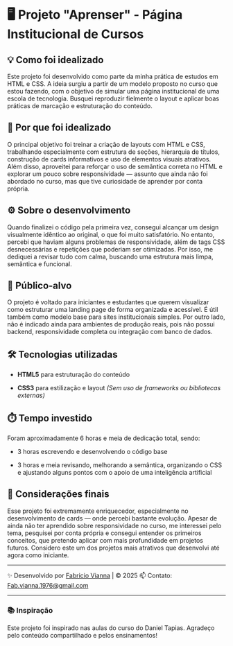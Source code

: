 # 🖥 Projeto "Aprenser" - Página Institucional de Cursos

## 💡 Como foi idealizado

Este projeto foi desenvolvido como parte da minha prática de estudos em HTML e CSS. A ideia surgiu a partir de um modelo proposto no curso que estou fazendo, com o objetivo de simular uma página institucional de uma escola de tecnologia. Busquei reproduzir fielmente o layout e aplicar boas práticas de marcação e estruturação do conteúdo.

## 🎯 Por que foi idealizado

O principal objetivo foi treinar a criação de layouts com HTML e CSS, trabalhando especialmente com estrutura de seções, hierarquia de títulos, construção de cards informativos e uso de elementos visuais atrativos. Além disso, aproveitei para reforçar o uso de semântica correta no HTML e explorar um pouco sobre responsividade — assunto que ainda não foi abordado no curso, mas que tive curiosidade de aprender por conta própria.

## ⚙️ Sobre o desenvolvimento

Quando finalizei o código pela primeira vez, consegui alcançar um design visualmente idêntico ao original, o que foi muito satisfatório. No entanto, percebi que haviam alguns problemas de responsividade, além de tags CSS desnecessárias e repetições que poderiam ser otimizadas. Por isso, me dediquei a revisar tudo com calma, buscando uma estrutura mais limpa, semântica e funcional.

## 👤 Público-alvo

O projeto é voltado para iniciantes e estudantes que querem visualizar como estruturar uma landing page de forma organizada e acessível. É útil também como modelo base para sites institucionais simples. Por outro lado, não é indicado ainda para ambientes de produção reais, pois não possui backend, responsividade completa ou integração com banco de dados.

## 🛠️ Tecnologias utilizadas

- **HTML5** para estruturação do conteúdo

- **CSS3** para estilização e layout
*(Sem uso de frameworks ou bibliotecas externas)*

## ⏱️ Tempo investido

Foram aproximadamente 6 horas e meia de dedicação total, sendo:

- 3 horas escrevendo e desenvolvendo o código base

- 3 horas e meia revisando, melhorando a semântica, organizando o CSS e ajustando alguns pontos com o apoio de uma inteligência artificial

## 📌 Considerações finais

Esse projeto foi extremamente enriquecedor, especialmente no desenvolvimento de cards — onde percebi bastante evolução. Apesar de ainda não ter aprendido sobre responsividade no curso, me interessei pelo tema, pesquisei por conta própria e consegui entender os primeiros conceitos, que pretendo aplicar com mais profundidade em projetos futuros. Considero este um dos projetos mais atrativos que desenvolvi até agora como iniciante.

---

✨ Desenvolvido por [Fabricio Vianna](https://github.com/fabricio-vianna) | © 2025 
📫 Contato: Fab.vianna.1976@gmail.com

---

### 📚 Inspiração

Este projeto foi inspirado nas aulas do curso do Daniel Tapias. Agradeço pelo conteúdo compartilhado e pelos ensinamentos!